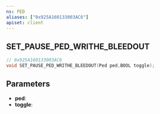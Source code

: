 ```yaml
---
ns: PED
aliases: ["0x925A160133003AC6"]
apiset: client
---
```

## SET_PAUSE_PED_WRITHE_BLEEDOUT

```c
// 0x925A160133003AC6
void SET_PAUSE_PED_WRITHE_BLEEDOUT(Ped ped,BOOL toggle);
```


## Parameters
* **ped**:
* **toggle**:
